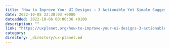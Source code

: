 ```yaml
---
title: "How to Improve Your UI Designs — 3 Actionable Yet Simple Suggestions"
date: 2022-10-05 22:30:03 +0000
dateadded: 2022-10-06 00:00:36 +0100
description: ""
link: "https://uxplanet.org/how-to-improve-your-ui-designs-3-actionable-yet-simple-suggestions-ff84478dc525?source=rss----819cc2aaeee0---4"
category:
directory: _directory/ux-planet.md
---
```

